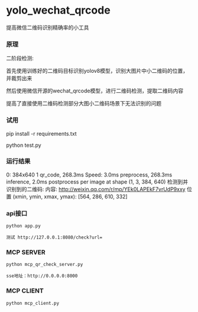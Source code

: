 # yolo_wechat_qrcode
提高微信二维码识别精确率的小工具

### 原理

二阶段检测:

首先使用训练好的二维码目标识别yolov8模型，识别大图片中小二维码的位置，并裁剪出来


然后使用微信开源的wechat_qrcode模型，进行二维码检测，提取二维码内容



提高了直接使用二维码检测部分大图小二维码场景下无法识别的问题


### 试用

pip install -r requirements.txt

python test.py

### 运行结果
0: 384x640 1 qr_code, 268.3ms
Speed: 3.0ms preprocess, 268.3ms inference, 2.0ms postprocess per image at shape (1, 3, 384, 640)
检测到并识别到的二维码:
  内容: http://weixin.qq.com/r/mp/YEk0LAPEkF7vrUdP9xxy
  位置 (xmin, ymin, xmax, ymax): [564, 286, 610, 332]

### api接口
```shell
python app.py

测试 http://127.0.0.1:8080/check?url=
```

### MCP SERVER
```shell
python mcp_qr_check_server.py

sse地址：http://0.0.0.0:8000
```

### MCP CLIENT
```shell
python mcp_client.py
```